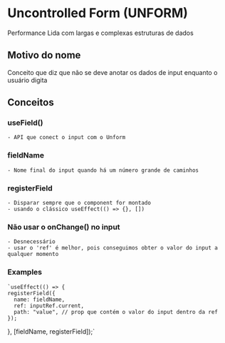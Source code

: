 # Uncontrolled Form (UNFORM)

  Performance
  Lida com largas e complexas estruturas de dados

## Motivo do nome
  Conceito que diz que não se deve anotar os dados de input enquanto o usuário digita

## Conceitos
  
  ### useField()
    - API que conect o input com o Unform
  
  ### fieldName
    - Nome final do input quando há um número grande de caminhos
  
  ### registerField
    - Disparar sempre que o component for montado
    - usando o clássico useEffect(() => {}, [])

  ### Não usar o onChange() no input
    - Desnecessário
    - usar o 'ref' é melhor, pois conseguimos obter o valor do input a qualquer momento
  
  ### Examples
    `useEffect(() => {
    registerField({
      name: fieldName,
      ref: inputRef.current,
      path: "value", // prop que contém o valor do input dentro da ref
    });
  }, [fieldName, registerField]);`
